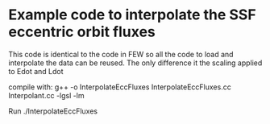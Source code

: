 # Example code to interpolate the SSF eccentric orbit fluxes

This code is identical to the code in FEW so all the code to load and interpolate the data can be reused. The only difference it the scaling applied to Edot and Ldot

compile with:  g++ -o InterpolateEccFluxes InterpolateEccFluxes.cc Interpolant.cc -lgsl -lm

Run ./InterpolateEccFluxes
